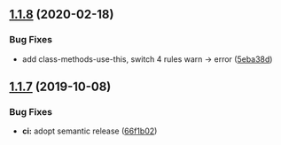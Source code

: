 ## [1.1.8](https://github.com/Neovici/eslint-config/compare/v1.1.7...v1.1.8) (2020-02-18)


### Bug Fixes

* add class-methods-use-this, switch 4 rules warn -> error ([5eba38d](https://github.com/Neovici/eslint-config/commit/5eba38d))

## [1.1.7](https://github.com/Neovici/eslint-config/compare/v1.1.6...v1.1.7) (2019-10-08)


### Bug Fixes

* **ci:** adopt semantic release ([66f1b02](https://github.com/Neovici/eslint-config/commit/66f1b02))
